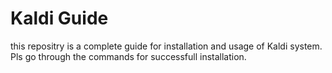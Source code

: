 # Kaldi Guide
this repositry is a complete guide for installation and usage of Kaldi system.
Pls go through the commands for successfull installation.
